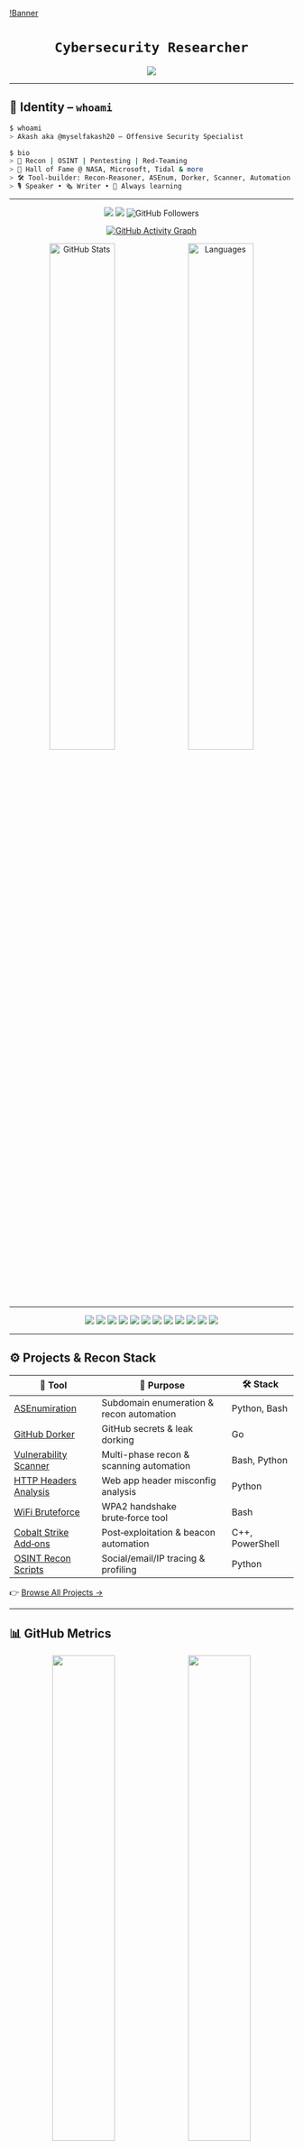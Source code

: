 <!-- README.md | Akash Ghosh -->

<!-- ✨ Hero Banner -->
[!Banner](https://github.com/myselfakash20/myselfakash20/blob/main/Banner.gif)
<h1 align="center"><code>Cybersecurity Researcher</code> </h1>
<p align="center">
  <img src="https://readme-typing-svg.demolab.com?font=Fira+Code&weight=600&size=20&duration=4000&pause=1000&color=F72585&center=true&vCenter=true&width=600&lines=Red%E2%80%91Teamer+%E2%80%A2+OSINT+Ninja+%E2%80%A2+Bug%E2%80%91Hunter+%E2%80%A2+Toolsmith" />
</p>

---

## 🧠 Identity – `whoami`

```bash
$ whoami
> Akash aka @myselfakash20 — Offensive Security Specialist

$ bio
> 🧬 Recon | OSINT | Pentesting | Red‑Teaming
> 🏅 Hall of Fame @ NASA, Microsoft, Tidal & more
> 🛠 Tool‑builder: Recon‑Reasoner, ASEnum, Dorker, Scanner, Automation
> 🎙 Speaker • 🗞️ Writer • 📡 Always learning
```

---

<p align="center">
  <img src="https://komarev.com/ghpvc/?username=myselfakash20&label=Profile+Views&color=blueviolet&style=flat-square" />
  <img src="https://visitor-badge.laobi.icu/badge?page_id=myselfakash20" />
<!-- GitHub Followers -->
  <img src="https://img.shields.io/github/followers/myselfakash20?label=Followers&style=social" alt="GitHub Followers" />
</p>

<p align="center">
  <!-- GitHub Activity Graph -->
  <a href="https://github.com/ashutosh00710/github-readme-activity-graph">
    <img src="https://github-readme-activity-graph.vercel.app/graph?username=myselfakash20&theme=react-dark&area=true&hide_border=true" alt="GitHub Activity Graph" />
  </a>
</p>

<p align="center">
  <!-- GitHub Stats Card -->
  <img src="https://github-readme-stats.vercel.app/api?username=myselfakash20&show_icons=true&theme=tokyonight&hide_border=true" width="48%" alt="GitHub Stats" />
  <!-- Most Used Languages -->
  <img src="https://github-readme-stats.vercel.app/api/top-langs/?username=myselfakash20&layout=compact&theme=tokyonight&hide_border=true" width="48%" alt="Languages" />
</p>

---

<p align="center">
  <img src="https://img.shields.io/badge/Python-000?&logo=python&logoColor=FFD43B" />
  <img src="https://img.shields.io/badge/Go-000?&logo=go&logoColor=00ADD8" />
  <img src="https://img.shields.io/badge/Bash-000?&logo=gnubash&logoColor=white" />
  <img src="https://img.shields.io/badge/Rust-000?&logo=rust&logoColor=orange" />
  <img src="https://img.shields.io/badge/C%2B%2B-000?&logo=c%2B%2B&logoColor=00599C" />
  <img src="https://img.shields.io/badge/JavaScript-000?&logo=javascript&logoColor=F7DF1E" />
  <img src="https://img.shields.io/badge/PowerShell-000?&logo=powershell&logoColor=white" />
  <img src="https://img.shields.io/badge/Kali_Linux-000?&logo=kalilinux&logoColor=white" />
  <img src="https://img.shields.io/badge/BurpSuite-000?&logo=burpsuite&logoColor=F24E1E" />
  <img src="https://img.shields.io/badge/Nmap-000?&logo=gnupg&logoColor=white" />
  <img src="https://img.shields.io/badge/Metasploit-000?&logo=metasploit&logoColor=39FF14" />
  <img src="https://img.shields.io/badge/Impacket-000?&logo=python&logoColor=white" />
</p>

---

## ⚙️ Projects & Recon Stack

| 🔧 Tool                                                                             | 🧠 Purpose                               | 🛠️ Stack       |
| ----------------------------------------------------------------------------------- | ---------------------------------------- | --------------- |
| [ASEnumiration](https://github.com/myselfakash20/ASEnumiration)                     | Subdomain enumeration & recon automation | Python, Bash    |
| [GitHub Dorker](https://github.com/myselfakash20/Github_Dorker)                     | GitHub secrets & leak dorking            | Go              |
| [Vulnerability Scanner](https://github.com/myselfakash20/vulnerability_scan)        | Multi-phase recon & scanning automation  | Bash, Python    |
| [HTTP Headers Analysis](https://github.com/myselfakash20/http-headers-analysis)     | Web app header misconfig analysis        | Python          |
| [WiFi Bruteforce](https://github.com/myselfakash20/wifi-bruteforce)                 | WPA2 handshake brute‑force tool          | Bash            |
| [Cobalt Strike Add‑ons](https://github.com/myselfakash20?tab=repositories&q=cobalt) | Post‑exploitation & beacon automation    | C++, PowerShell |
| [OSINT Recon Scripts](https://github.com/myselfakash20?tab=repositories&q=osint)    | Social/email/IP tracing & profiling      | Python          |

👉 [Browse All Projects →](https://github.com/myselfakash20?tab=repositories)

---

## 📊 GitHub Metrics

<p align="center">
  <img width="47%" src="https://github-readme-stats.vercel.app/api?username=myselfakash20&show_icons=true&theme=dark" />
  <img width="47%" src="https://github-readme-streak-stats.herokuapp.com/?user=myselfakash20&theme=dark" />
</p>

---

## 📰 Latest Intel & Writes

<!-- BLOG-POST-LIST:START -->
- [The Future is Simple: Why AI &amp; Tools Still Miss the Dumbest Bugs](https://infosecwriteups.com/the-future-is-simple-why-ai-tools-still-miss-the-dumbest-bugs-8e2072eff5a6?source=rss-dd58286f41af------2)
- [The Hidden Recon Routines That Don’t Show Up in Anyone’s Toolkit](https://myselfakash20.medium.com/the-hidden-recon-routines-that-dont-show-up-in-anyone-s-toolkit-0612511c8cc2?source=rss-dd58286f41af------2)
- [200$ by Tricking a Global Music App with One Line of Code](https://myselfakash20.medium.com/200-by-tricking-a-global-music-app-with-one-line-of-code-de2f4ab3cd4a?source=rss-dd58286f41af------2)
- [How I Built a Recon Flow Out of Rage and Spite](https://myselfakash20.medium.com/how-i-built-a-recon-flow-out-of-rage-and-spite-18ddd367149e?source=rss-dd58286f41af------2)
- [Recon Zen: Hacking With Nothing But Vibes and DevTools](https://infosecwriteups.com/recon-zen-hacking-with-nothing-but-vibes-and-devtools-d809ee497d69?source=rss-dd58286f41af------2)
<!-- BLOG-POST-LIST:END -->

📝 [More on Medium →](https://medium.com/@myselfakash20)

---

## 🕹 Connect With Me

<p align="center">
  <a href="https://myselfakash20.carrd.co"><img src="https://img.shields.io/badge/myselfakash20-000?style=flat&logo=firefox&logoColor=39FF14" /></a>
  <a href="https://x.com/myselfakash20"><img src="https://img.shields.io/badge/X(Twitter)-000?style=flat&logo=twitter&logoColor=1DA1F2" /></a>
  <a href="https://linkedin.com/in/akash-ghosh-145bb61b5"><img src="https://img.shields.io/badge/LinkedIn-000?style=flat&logo=linkedin&logoColor=1494E5" /></a>
</p>

---

<!-- ⚡ Hacking Motivation Glitch Block -->

<p align="center">
  <!-- line 1 -->
  <img src="https://readme-typing-svg.demolab.com?font=Fira+Code&weight=700&size=22&duration=3000&pause=600&color=FF0066&center=true&vCenter=true&width=700&lines=I+see+code+where+others+see+walls." />
  <!-- line 2 -->
  <img src="https://readme-typing-svg.demolab.com?font=Fira+Code&weight=700&size=22&duration=3000&pause=600&color=FF9900&center=true&vCenter=true&width=700&lines=I+read+headers+like+poetry." />
  <!-- line 3 -->
  <img src="https://readme-typing-svg.demolab.com?font=Fira+Code&weight=700&size=22&duration=3000&pause=600&color=00FFF7&center=true&vCenter=true&width=700&lines=I+wasn't+invited;+I+still+got+in." />

 <img src="https://readme-typing-svg.demolab.com?font=Fira+Code&weight=800&size=22&duration=4000&pause=9999&color=39FF14&center=true&vCenter=true&width=900&lines=Hack+with+Purpose+@myselfakash20." />

</p>
